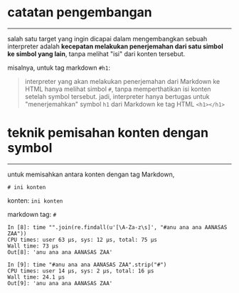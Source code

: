 # catatan pengembangan
---

salah satu target yang ingin dicapai dalam mengembangkan sebuah interpreter adalah **kecepatan melakukan penerjemahan dari satu simbol ke simbol yang lain**, tanpa melihat "isi" dari konten tersebut.

misalnya, untuk tag markdown `#h1`:

> interpreter yang akan melakukan penerjemahan dari Markdown ke HTML hanya melihat simbol `#`, tanpa memperthatikan isi konten setelah symbol tersebut. jadi, interpreter hanya bertugas untuk "menerjemahkan" symbol `h1` dari Markdown ke tag HTML `<h1></h1>`


# teknik pemisahan konten dengan symbol
---


untuk memisahkan antara konten dengan tag Markdown,

`# ini konten`

konten: `ini konten`

markdown tag: `#`


```
In [8]: time "".join(re.findall(u'[\A-Za-z\s]', "#anu ana ana AANASAS ZAA"))
CPU times: user 63 µs, sys: 12 µs, total: 75 µs
Wall time: 73 µs
Out[8]: 'anu ana ana AANASAS ZAA'

In [9]: time "#anu ana ana AANASAS ZAA".strip("#")
CPU times: user 14 µs, sys: 2 µs, total: 16 µs
Wall time: 24.1 µs
Out[9]: 'anu ana ana AANASAS ZAA'
```
